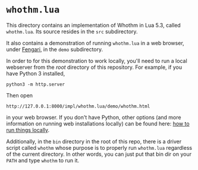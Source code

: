 `whothm.lua`
============

This directory contains an implementation of Whothm in Lua 5.3,
called `whothm.lua`.  Its source resides in the `src` subdirectory.

It also contains a demonstration of running `whothm.lua` in a
web browser, under [Fengari][], in the `demo` subdirectory.

In order to for this demonstration to work locally, you'll need
to run a local webserver from the *root* directory of this
repository.  For example, if you have Python 3 installed,

    python3 -m http.server

Then open

    http://127.0.0.1:8000/impl/whothm.lua/demo/whothm.html

in your web browser.  If you don't have Python, other options
(and more information on running web installations locally)
can be found here: [how to run things locally][].

Additionally, in the `bin` directory in the root of this repo,
there is a driver script called `whothm` whose purpose is to
properly run `whothm.lua` regardless of the current directory.
In other words, you can just put that bin dir on your `PATH`
and type `whothm` to run it.

[Fengari]: https://fengari.io/
[how to run things locally]: https://web.archive.org/web/20190117102459/https://github.com/mrdoob/three.js/wiki/How-to-run-things-locally#run-local-server
